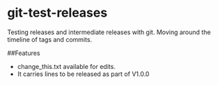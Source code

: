# git-test-releases

Testing releases and intermediate releases with git. Moving around the timeline of tags and commits.


##Features

- change_this.txt available for edits.
- It carries lines to be released as part of V1.0.0

